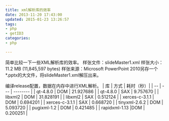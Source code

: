 ```yaml
---
title: xml解析库的效率
date: 2013-11-20 17:43:00
updated: 2015-01-23 13:26:57
tags: 
- php
- getID3
categories: 
- php

---
```

简单比较一下一些XML解析库的效率。
样张文件：slideMaster1.xml
样张大小：11.2 MB (11,845,597 bytes)
样张来源：Microsoft PowerPoint 2010另存一个*.pptx的大文件，将slideMaster1.xml解压出来。


<!--more-->


编译release配置，数据在内存中进行XML解析。
| 库 | 方式 | 耗时（秒）|
| -- | --- | -------- |
| qt-4.8.0 | DOM | 21.927686 |
| qt-4.8.0 | SAX | 9.757670 |
| libxml2 | DOM | 31.828191 |
| libxml2 | SAX | 0.512124 |
| xerces-c-3.1.1 | DOM | 0.694201 |
| xerces-c-3.1.1 | SAX | 0.668720 |
| tinyxml-2.6.2 | DOM | 5.093720 |
| pugixml-1.2 | DOM | 0.421485 |
| rapidxml-1.13 |DOM | 0.200251 |
